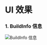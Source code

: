﻿# UI 效果
### 1. BuildInfo 信息
![BuildInfo 信息](http://img.blog.csdn.net/20180117164026297?watermark/2/text/aHR0cDovL2Jsb2cuY3Nkbi5uZXQvc3U3NDk1MjA=/font/5a6L5L2T/fontsize/400/fill/I0JBQkFCMA==/dissolve/70/gravity/SouthEast)